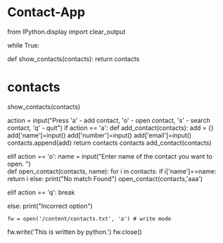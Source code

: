 # Contact-App

from IPython.display import clear_output

while True:
    
  def show_contacts(contacts):
    return contacts
  # contacts
  show_contacts(contacts)

  action = input("Press 'a' - add contact, 'o' - open contact, 's' - search contact, 'q' - quit")
  if action == 'a':
          def add_contact(contacts):
            add = {}
            add['name']=input()
            add['number']=input()
            add['email']=input()
            contacts.append(add)
            return contacts
            contacts
          add_contact(contacts)

  elif action == 'o':
          name = input("Enter name of the contact you want to open. ")        
          def open_contact(contacts, name):
            for i in contacts:
              if i['name']==name:
                return i
            else:
              print("No match Found")
          open_contact(contacts,'aaa')

  elif action == 'q':
    break
      
  else:
    print("Incorrect option")
    
    fw = open('/content/contacts.txt', 'a') # write mode
fw.write('This is written by python.')
fw.close()
